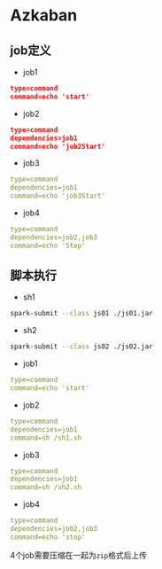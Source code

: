 # Azkaban

## job定义

- job1

```json
type=command
command=echo 'start'
```

- job2

```json
type=command
dependencies=job1
command=echo 'job2Start'
```

- job3

```yaml
type=command
dependencies=job1
command=echo 'job3Start'
```

- job4

```yaml
type=command
dependencies=job2,job3
command=echo 'Stop'
```





## 脚本执行

- sh1

```sh
spark-submit --class js01 ./js01.jar
```

- sh2

```sh
spark-submit --class js02 ./js02.jar
```



- job1

```yaml
type=command
command=echo 'start'
```

- job2

```yaml
type=command
dependencies=job1
command=sh /sh1.sh
```

- job3

```yaml
type=command
dependencies=job1
command=sh /sh2.sh
```

- job4

```yaml
type=command
dependencies=job2,job3
command=echo 'stop'
```

4个job需要压缩在一起为`zip`格式后上传